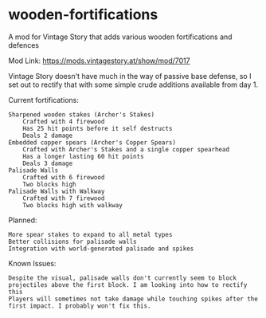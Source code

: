 # wooden-fortifications
A mod for Vintage Story that adds various wooden fortifications and defences

Mod Link: https://mods.vintagestory.at/show/mod/7017

Vintage Story doesn't have much in the way of passive base defense, so I set out to rectify that with some simple crude additions available from day 1.

Current fortifications:

    Sharpened wooden stakes (Archer's Stakes)
        Crafted with 4 firewood
        Has 25 hit points before it self destructs
        Deals 2 damage
    Embedded copper spears (Archer's Copper Spears)
        Crafted with Archer's Stakes and a single copper spearhead
        Has a longer lasting 60 hit points
        Deals 3 damage
    Palisade Walls
        Crafted with 6 firewood
        Two blocks high
    Palisade Walls with Walkway
        Crafted with 7 firewood
        Two blocks high with walkway

Planned:

    More spear stakes to expand to all metal types
    Better collisions for palisade walls
    Integration with world-generated palisade and spikes

Known Issues:

    Despite the visual, palisade walls don't currently seem to block projectiles above the first block. I am looking into how to rectify this
    Players will sometimes not take damage while touching spikes after the first impact. I probably won't fix this.
